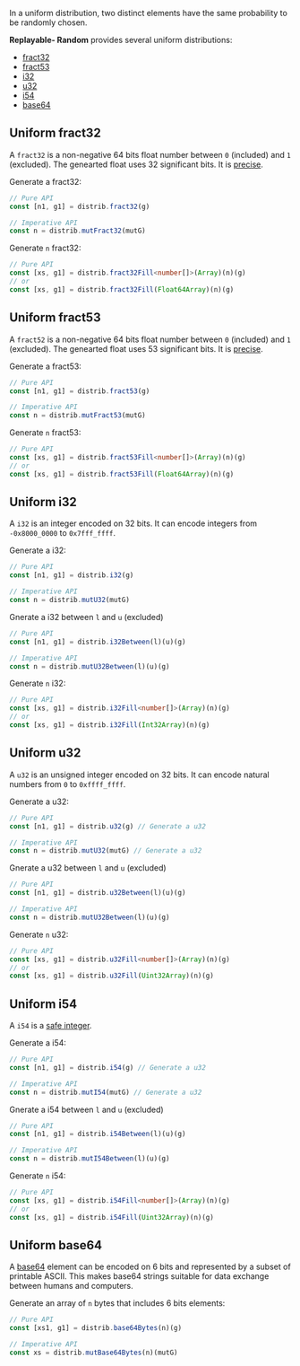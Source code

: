 In a uniform distribution, two distinct elements have the same probability to be randomly chosen.

**Replayable- Random** provides several uniform distributions:

-   [fract32](#uniform-fract32)
-   [fract53](#uniform-fract53)
-   [i32](#uniform-i32)
-   [u32](#uniform-u32)
-   [i54](#uniform-i54)
-   [base64](#uniform-base64)

## Uniform fract32

A `fract32` is a non-negative 64 bits float number between `0` (included) and `1` (excluded).
The genearted float uses 32 significant bits.
It is [precise][dyadic].

Generate a fract32:

```js
// Pure API
const [n1, g1] = distrib.fract32(g)

// Imperative API
const n = distrib.mutFract32(mutG)
```

Generate `n` fract32:

```ts
// Pure API
const [xs, g1] = distrib.fract32Fill<number[]>(Array)(n)(g)
// or
const [xs, g1] = distrib.fract32Fill(Float64Array)(n)(g)
```

## Uniform fract53

A `fract52` is a non-negative 64 bits float number between `0` (included) and `1` (excluded).
The genearted float uses 53 significant bits.
It is [precise][dyadic].

Generate a fract53:

```js
// Pure API
const [n1, g1] = distrib.fract53(g)

// Imperative API
const n = distrib.mutFract53(mutG)
```

Generate `n` fract53:

```ts
// Pure API
const [xs, g1] = distrib.fract53Fill<number[]>(Array)(n)(g)
// or
const [xs, g1] = distrib.fract53Fill(Float64Array)(n)(g)
```

## Uniform i32

A `i32` is an integer encoded on 32 bits.
It can encode integers from `-0x8000_0000` to `0x7fff_ffff`.

Generate a i32:

```js
// Pure API
const [n1, g1] = distrib.i32(g)

// Imperative API
const n = distrib.mutU32(mutG)
```

Gnerate a i32 between `l` and `u` (excluded)

```js
// Pure API
const [n1, g1] = distrib.i32Between(l)(u)(g)

// Imperative API
const n = distrib.mutU32Between(l)(u)(g)
```

Generate `n` i32:

```ts
// Pure API
const [xs, g1] = distrib.i32Fill<number[]>(Array)(n)(g)
// or
const [xs, g1] = distrib.i32Fill(Int32Array)(n)(g)
```

## Uniform u32

A `u32` is an unsigned integer encoded on 32 bits.
It can encode natural numbers from `0` to `0xffff_ffff`.

Generate a u32:

```js
// Pure API
const [n1, g1] = distrib.u32(g) // Generate a u32

// Imperative API
const n = distrib.mutU32(mutG) // Generate a u32
```

Gnerate a u32 between `l` and `u` (excluded)

```js
// Pure API
const [n1, g1] = distrib.u32Between(l)(u)(g)

// Imperative API
const n = distrib.mutU32Between(l)(u)(g)
```

Generate `n` u32:

```ts
// Pure API
const [xs, g1] = distrib.u32Fill<number[]>(Array)(n)(g)
// or
const [xs, g1] = distrib.u32Fill(Uint32Array)(n)(g)
```

## Uniform i54

A `i54` is a [safe integer][safe-integer].

Generate a i54:

```js
// Pure API
const [n1, g1] = distrib.i54(g) // Generate a u32

// Imperative API
const n = distrib.mutI54(mutG) // Generate a u32
```

Gnerate a i54 between `l` and `u` (excluded)

```js
// Pure API
const [n1, g1] = distrib.i54Between(l)(u)(g)

// Imperative API
const n = distrib.mutI54Between(l)(u)(g)
```

Generate `n` i54:

```ts
// Pure API
const [xs, g1] = distrib.i54Fill<number[]>(Array)(n)(g)
// or
const [xs, g1] = distrib.i54Fill(Uint32Array)(n)(g)
```

## Uniform base64

A [base64][base64] element can be encoded on 6 bits and represented by a subset of printable ASCII.
This makes base64 strings suitable for data exchange between humans and computers.

Generate an array of `n` bytes that includes 6 bits elements:

```js
// Pure API
const [xs1, g1] = distrib.base64Bytes(n)(g)

// Imperative API
const xs = distrib.mutBase64Bytes(n)(mutG)
```

[base64]: https://en.wikipedia.org/wiki/Base64
[dyadic]: https://en.wikipedia.org/wiki/Dyadic_rational
[safe-integer]: https://developer.mozilla.org/en-US/docs/Web/JavaScript/Reference/Global_Objects/Number/isSafeInteger

